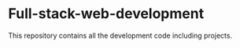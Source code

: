# Full-stack-web-development
This repository contains all the development code including projects. 
